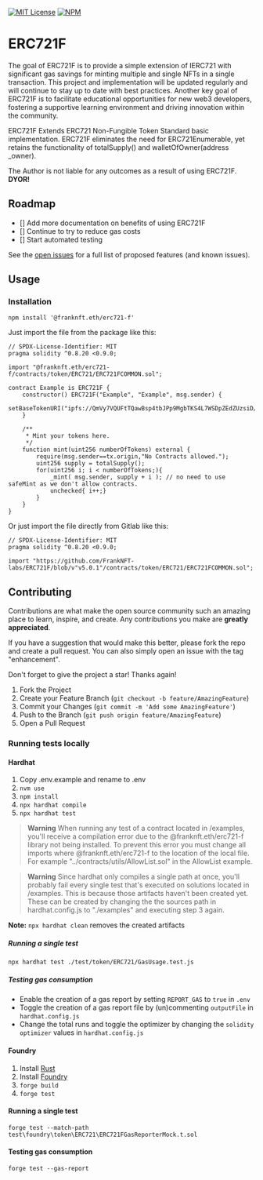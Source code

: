 [![MIT License][license-shield]][license-url]
[![NPM][npm-shield]][npm-url]

# ERC721F

The goal of ERC721F is to provide a simple extension of IERC721 with significant gas savings for minting multiple and single NFTs in a single transaction. This project and implementation will be updated regularly and will continue to stay up to date with best practices.
Another key goal of ERC721F is to facilitate educational opportunities for new web3 developers, fostering a supportive learning environment and driving innovation within the community.

ERC721F Extends ERC721 Non-Fungible Token Standard basic implementation. ERC721F eliminates the need for ERC721Enumerable, yet retains the functionality of totalSupply() and walletOfOwner(address \_owner).

The Author is not liable for any outcomes as a result of using ERC721F. **DYOR!**

<!-- ROADMAP -->

## Roadmap

- [] Add more documentation on benefits of using ERC721F
- [] Continue to try to reduce gas costs
- [] Start automated testing

See the [open issues](https://github.com/FrankNFT-labs/ERC721F/issues) for a full list of proposed features (and known issues).

<!-- USAGE EXAMPLES -->

## Usage

### Installation

```
npm install '@franknft.eth/erc721-f'
```

Just import the file from the package like this:

```solidity
// SPDX-License-Identifier: MIT
pragma solidity ^0.8.20 <0.9.0;

import "@franknft.eth/erc721-f/contracts/token/ERC721/ERC721FCOMMON.sol";

contract Example is ERC721F {
    constructor() ERC721F("Example", "Example", msg.sender) {
        setBaseTokenURI("ipfs://QmVy7VQUFtTQawBsp4tbJPp9MgbTKS4L7WSDpZEdZUzsiD/");
    }

    /**
     * Mint your tokens here.
     */
    function mint(uint256 numberOfTokens) external {
        require(msg.sender==tx.origin,"No Contracts allowed.");
        uint256 supply = totalSupply();
        for(uint256 i; i < numberOfTokens;){
            _mint( msg.sender, supply + i ); // no need to use safeMint as we don't allow contracts.
            unchecked{ i++;}
        }
    }
}
```

Or just import the file directly from Gitlab like this:

```solidity
// SPDX-License-Identifier: MIT
pragma solidity ^0.8.20 <0.9.0;

import "https://github.com/FrankNFT-labs/ERC721F/blob/v"v5.0.1"/contracts/token/ERC721/ERC721FCOMMON.sol";
```

<!-- CONTRIBUTING -->

## Contributing

Contributions are what make the open source community such an amazing place to learn, inspire, and create. Any contributions you make are **greatly appreciated**.

If you have a suggestion that would make this better, please fork the repo and create a pull request. You can also simply open an issue with the tag "enhancement".

Don't forget to give the project a star! Thanks again!

1. Fork the Project
2. Create your Feature Branch (`git checkout -b feature/AmazingFeature`)
3. Commit your Changes (`git commit -m 'Add some AmazingFeature'`)
4. Push to the Branch (`git push origin feature/AmazingFeature`)
5. Open a Pull Request

### Running tests locally

#### Hardhat

1. Copy .env.example and rename to .env
2. `nvm use`
3. `npm install`
4. `npx hardhat compile`
5. `npx hardhat test`

> **Warning**
> When running any test of a contract located in /examples, you'll receive a compilation error due to the @franknft.eth/erc721-f library not being installed.
> To prevent this error you must change all imports where @franknft.eth/erc721-f to the location of the local file. For example "../contracts/utils/AllowList.sol" in the AllowList example.

> **Warning**
> Since hardhat only compiles a single path at once, you'll probably fail every single test that's executed on solutions located in /examples. This is because those artifacts haven't been created yet.
> These can be created by changing the the sources path in hardhat.config.js to "./examples" and executing step 3 again.

**Note:** `npx hardhat clean` removes the created artifacts

##### Running a single test

`npx hardhat test ./test/token/ERC721/GasUsage.test.js`

##### Testing gas consumption

- Enable the creation of a gas report by setting `REPORT_GAS` to `true` in `.env`
- Toggle the creation of a gas report file by (un)commenting `outputFile` in `hardhat.config.js`
- Change the total runs and toggle the optimizer by changing the `solidity` `optimizer` values in `hardhat.config.js`

#### Foundry

1. Install [Rust](https://www.rust-lang.org/tools/install)
2. Install [Foundry](https://book.getfoundry.sh/getting-started/installation)
3. `forge build`
4. `forge test`

#### Running a single test

`forge test --match-path test\foundry\token\ERC721\ERC721FGasReporterMock.t.sol`

#### Testing gas consumption

`forge test --gas-report`

[license-shield]: https://img.shields.io/badge/License-MIT-green.svg?style=for-the-badge
[license-url]: https://github.com/FrankNFT-labs/ERC721F/blob/main/LICENSE
[npm-shield]: https://img.shields.io/npm/v/@franknft.eth/erc721-f.svg?style=for-the-badge
[npm-url]: https://www.npmjs.com/package/@franknft.eth/erc721-f
